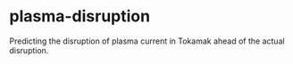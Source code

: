 # plasma-disruption
Predicting the disruption of plasma current in Tokamak ahead of the actual disruption.
